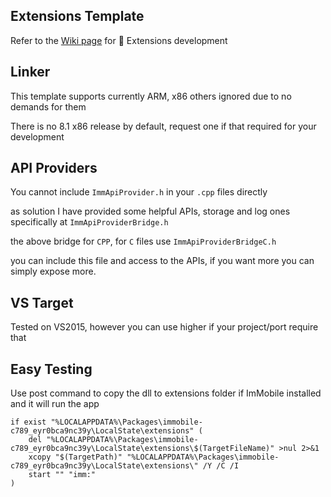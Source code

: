 ## Extensions Template

Refer to the [Wiki page](https://github.com/basharast/ImMobile/wiki/DevExtensions) for 🔌 Extensions development

## Linker

This template supports currently ARM, x86 others ignored due to no demands for them

There is no 8.1 x86 release by default, request one if that required for your development

## API Providers

You cannot include `ImmApiProvider.h` in your `.cpp` files directly

as solution I have provided some helpful APIs, storage and log ones specifically at `ImmApiProviderBridge.h`

the above bridge for `CPP`, for `C` files use `ImmApiProviderBridgeC.h`

you can include this file and access to the APIs, if you want more you can simply expose more.

## VS Target

Tested on VS2015, however you can use higher if your project/port require that

## Easy Testing

Use post command to copy the dll to extensions folder if ImMobile installed and it will run the app

```batch
if exist "%LOCALAPPDATA%\Packages\immobile-c789_eyr0bca9nc39y\LocalState\extensions" (
    del "%LOCALAPPDATA%\Packages\immobile-c789_eyr0bca9nc39y\LocalState\extensions\$(TargetFileName)" >nul 2>&1
    xcopy "$(TargetPath)" "%LOCALAPPDATA%\Packages\immobile-c789_eyr0bca9nc39y\LocalState\extensions\" /Y /C /I
    start "" "imm:"
)
```

